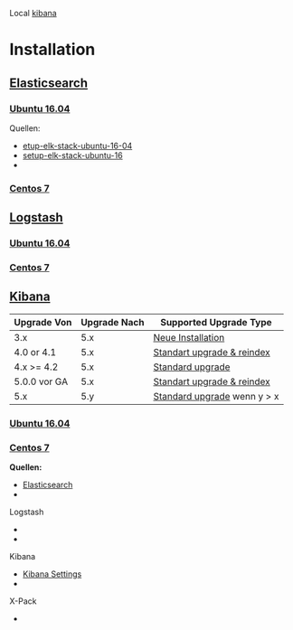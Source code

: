Local [kibana](http://elk-stack.example.com:5601)

Installation
====

## [Elasticsearch](../elasticsearch)

### [Ubuntu 16.04 ](../ubuntu1604)
Quellen: 
* [etup-elk-stack-ubuntu-16-04](http://www.itzgeek.com/how-tos/linux/ubuntu-how-tos/setup-elk-stack-ubuntu-16-04.html)
* [setup-elk-stack-ubuntu-16](http://linoxide.com/ubuntu-how-to/setup-elk-stack-ubuntu-16/)
* []()

### [Centos 7](../centos7)

## [Logstash](../logstash)

### [Ubuntu 16.04 ](../ubuntu1604)

### [Centos 7](../centos7)

## [Kibana](../kibana)


|Upgrade Von|Upgrade Nach | Supported Upgrade Type | 
| --- | --- | --- |
|3.x |5.x|[Neue Installation](https://www.elastic.co/guide/en/kibana/current/upgrade-new-install.html)||
|4.0 or 4.1| 5.x | [Standart upgrade & reindex](https://www.elastic.co/guide/en/kibana/current/upgrade-standard-reindex.html) |
|4.x >= 4.2| 5.x | [Standard upgrade](https://www.elastic.co/guide/en/kibana/current/upgrade-standard.html)| 
|5.0.0 vor GA| 5.x | [Standart upgrade & reindex](https://www.elastic.co/guide/en/kibana/current/upgrade-standard-reindex.html) |
|5.x|5.y|[Standard upgrade](https://www.elastic.co/guide/en/kibana/current/upgrade-standard.html ) wenn y > x| 

### [Ubuntu 16.04 ](../ubuntu1604)

### [Centos 7](../centos7)

**Quellen:**

* [Elasticsearch ](../elasticsearch)
* []()

Logstash
* []()
* []()

Kibana
* [Kibana Settings](https://www.elastic.co/guide/en/kibana/current/settings.html)
* []()

X-Pack
* []()
